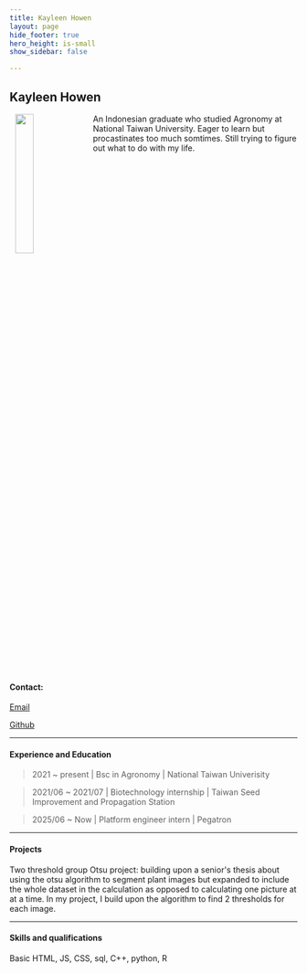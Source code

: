 ```yaml
---
title: Kayleen Howen
layout: page
hide_footer: true
hero_height: is-small
show_sidebar: false

---
```


## Kayleen Howen

<img src="{{site.url}}/alumni/kayleen_howen.jpg" align="left" hspace="10" width="25%">

An Indonesian graduate who studied Agronomy at National Taiwan University. Eager to learn but procastinates too much somtimes. Still trying to figure out what to do with my life. 
<!-- <br> -->
<br clear="all">

#### Contact:
<i class="fas fa-at"></i> [Email](mailto:kayleenhowen@gmail.com)

<i class="fab fa-github"></i> [Github](https://github.com/mercur0us)
<!--
<i class="fab fa-linkedin"></i> [LinkedIn]()
<i class="fab fa-google"></i> [Google Scholar]()  
-->
<hr class="solid">

#### Experience and Education

> 2021 ~ present | Bsc in Agronomy | National Taiwan Univerisity

> 2021/06 ~ 2021/07 | Biotechnology internship | Taiwan Seed Improvement and Propagation Station

> 2025/06 ~ Now | Platform engineer intern | Pegatron 

<hr>

#### Projects

Two threshold group Otsu project: building upon a senior's thesis about using the otsu algorithm to segment plant images but expanded to include the whole dataset in the calculation as opposed to calculating one picture at at a time. In my project, I build upon the algorithm to find 2 thresholds for each image. 

<hr>

#### Skills and qualifications

Basic HTML, JS, CSS, sql, C++, python, R
